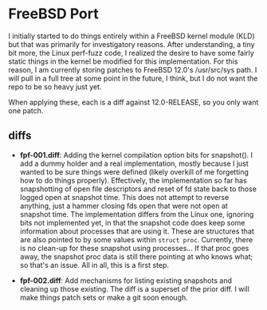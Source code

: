 
# FreeBSD Port

I initially started to do things entirely within a FreeBSD kernel module (KLD)
but that was primarily for investigatory reasons. After understanding, a tiny
bit more, the Linux perf-fuzz code, I realized the desire to have some fairly
static things in the kernel be modified for this implementation. For this 
reason, I am currently storing patches to FreeBSD 12.0's /usr/src/sys path.
I will pull in a full tree at some point in the future, I think, but I do
not want the repo to be so heavy just yet.

When applying these, each is a diff against 12.0-RELEASE, so you only want
one patch.


## diffs


- **fpf-001.diff**: Adding the kernel compilation option bits for snapshot().
I add a dummy holder and a real implementation, mostly because I just wanted
to be sure things were defined (likely overkill of me forgetting how to do
things properly). Effectively, the implementation so far has snapshotting of
open file descriptors and reset of fd state back to those logged open at 
snapshot time. This does not attempt to reverse anything, just a hammer
closing fds open that were not open at snapshot time. The implementation 
differs from the Linux one, ignoring bits not implemented yet, in that the
snapshot code does keep some information about processes that are using it.
These are structures that are also pointed to by some values within 
`struct proc`. Currently, there is no clean-up for these snapshot using 
processes... If that proc goes away, the snapshot proc data is still there
pointing at who knows what; so that's an issue. All in all, this is a first
step.


- **fpf-002.diff**: Add mechanisms for listing existing snapshots and cleaning
up those existing. The diff is a superset of the prior diff. I will make things
patch sets or make a git soon enough.
